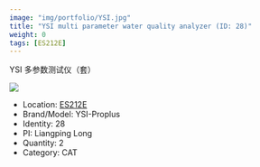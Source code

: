 ```yaml
---
image: "img/portfolio/YSI.jpg"
title: "YSI multi parameter water quality analyzer (ID: 28)"
weight: 0
tags: [ES212E]
---
```


YSI 多参数测试仪（套）

<!--more-->

![](../../img/portfolio/YSI.jpg)

- Location: [ES212E](../../tags/ES212E)
- Brand/Model: YSI-Proplus
- Identity: 28
- PI: Liangping Long
- Quantity: 2
- Category: CAT






